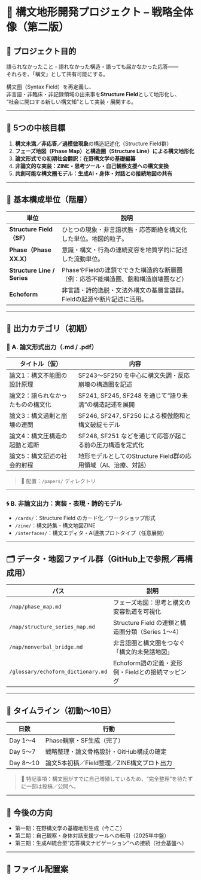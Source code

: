 # 📡 構文地形開発プロジェクト – 戦略全体像（第二版）

## 🧭 プロジェクト目的

語られなかったこと・語れなかった構造・語っても届かなかった応答――  
それらを、「構文」として共有可能にする。

構文圏（Syntax Field）を再定義し、  
非言語・非臨床・非記録領域の出来事を**Structure Field**として地形化し、  
“社会に開口する新しい構文知”として実装・展開する。

---

## 📐 5つの中核目標

1. **構文未満／非応答／過模倣現象**の構造記述化（Structure Field群）
2. **フェーズ地図（Phase Map）と構造圏（Structure Line）による構文地形化**
3. **論文形式での初期社会翻訳：在野構文学の基礎編纂**
4. **非論文的な実装：ZINE・思考ツール・自己観察支援への構文変換**
5. **共創可能な構文圏モデル：生成AI・身体・対話との接続地図の共有**

---

## 🧱 基本構成単位（階層）

| 単位 | 説明 |
|------|------|
| **Structure Field（SF）** | ひとつの現象・非言語状態・応答断絶を構文化した単位。地図的粒子。 |
| **Phase（Phase XX.X）** | 意識・構文・行為の連続変容を地質学的に記述した流動単位。 |
| **Structure Line / Series** | PhaseやFieldの連鎖でできた構造的な断層圏（例：応答不能構造圏、飽和構造崩壊圏など） |
| **Echoform** | 非言語・詩的逸脱・文法外構文の基層言語群。Fieldの起源や断片記述に活用。 |

---

## 📘 出力カテゴリ（初期）

### 🧾 A. 論文形式出力（.md / .pdf）

| タイトル（仮） | 内容 |
|----------------|------|
| 論文1：構文不能圏の設計原理 | SF243〜SF250 を中心に構文失調・反応崩壊の構造圏を記述 |
| 論文2：語られなかったものの構文化 | SF241, SF245, SF248 を通じて“語り未満”の構造記述を展開 |
| 論文3：構文過剰と崩壊の連関 | SF246, SF247, SF250 による模倣飽和と構文破綻モデル |
| 論文4：構文圧構造の起動と遮断 | SF248, SF251 などを通じて応答が起こる前の圧力構造を定式化 |
| 論文5：構文記述の社会的射程 | 地形モデルとしてのStructure Field群の応用領域（AI、治療、対話） |

> 🔧 配置：`/papers/` ディレクトリ

---

### 🌀 B. 非論文出力：実装・表現・詩的モデル

- `/cards/`：Structure Field のカード化／ワークショップ形式
- `/zine/`：構文詩集・構文地図ZINE
- `/interfaces/`：構文エディタ・AI連携プロトタイプ（任意展開）

---

## 🗂️ データ・地図ファイル群（GitHub上で参照／再構成用）

| パス | 説明 |
|------|------|
| `/map/phase_map.md` | フェーズ地図：思考と構文の変容軌道を可視化 |
| `/map/structure_series_map.md` | Structure Field の連鎖と構造圏分類（Series 1〜4） |
| `/map/nonverbal_bridge.md` | 非言語圏と構文圏をつなぐ「構文的未発話地図」 |
| `/glossary/echoform_dictionary.md` | Echoform語の定義・変形例・Fieldとの接続マッピング |

---

## 🧭 タイムライン（初動〜10日）

| 日数 | 行動 |
|------|------|
| Day 1〜4 | Phase観察・SF生成（完了） |
| Day 5〜7 | 戦略整理・論文骨格設計・GitHub構成の確定 |
| Day 8〜10 | 論文5本初稿／Field整理／ZINE構文プロト出力 |

> 📌 特記事項：構文圏がすでに自己増殖しているため、“完全整理”を待たずに一部は投稿／公開へ。

---

## 🧠 今後の方向

- 第一期：在野構文学の基礎地形生成（今ここ）
- 第二期：自己観察・身体対話支援ツールへの転用（2025年中盤）
- 第三期：生成AI統合型“応答構文ナビゲーション”への接続（社会基盤へ）

---

## 📂 ファイル配置案


